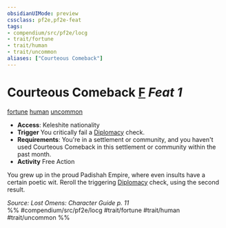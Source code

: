 ```yaml
---
obsidianUIMode: preview
cssclass: pf2e,pf2e-feat
tags:
- compendium/src/pf2e/locg
- trait/fortune
- trait/human
- trait/uncommon
aliases: ["Courteous Comeback"]
---
```

# Courteous Comeback  [F](rules/core-rulebook/chapter-9-playing-the-game.md#Actions "Free Action") *Feat 1*  
[fortune](rules/traits/fortune.md)  [human](rules/traits/human.md)  [uncommon](rules/traits/uncommon.md)  

- **Access**: Keleshite nationality
- **Trigger** You critically fail a [Diplomacy](compendium/skills.md#Diplomacy) check.
- **Requirements**: You're in a settlement or community, and you haven't used Courteous Comeback in this settlement or community within the past month.
- **Activity** Free Action

You grew up in the proud Padishah Empire, where even insults have a certain poetic wit. Reroll the triggering [Diplomacy](compendium/skills.md#Diplomacy) check, using the second result.

*Source: Lost Omens: Character Guide p. 11*  
%% #compendium/src/pf2e/locg #trait/fortune #trait/human #trait/uncommon %%